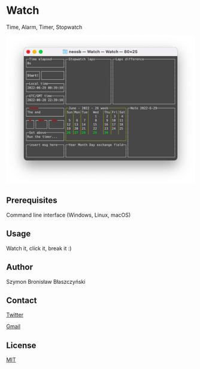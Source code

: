 # Watch
Time, Alarm, Timer, Stopwatch

![Screenshot of Watch command line app](Screenshot.png "Watch")

## Prerequisites

Command line interface (Windows, Linux, macOS)

## Usage

Watch it, click it, break it :)

## Author

Szymon Bronisław Błaszczyński

## Contact

[Twitter](https://twitter.com/nuteksecurity)

[Gmail](mailto:museyoucoulduse@gmail.com)

## License

[MIT](https://choosealicense.com/licenses/mit/)
